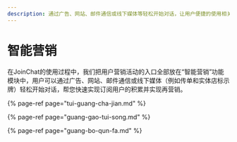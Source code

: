 ```yaml
---
description: 通过广告、网站、邮件通信或线下媒体等轻松开始对话，让用户便捷的使用相关工具展开营销活动。
---
```


# 智能营销

在JoinChat的使用过程中，我们把用户营销活动的入口全部放在“智能营销”功能模块中，用户可以通过广告、网站、邮件通信或线下媒体（例如传单和实体店标示牌）轻松开始对话，帮您快速实现订阅用户的积累并实现再营销。

{% page-ref page="tui-guang-cha-jian.md" %}

{% page-ref page="guang-gao-tui-song.md" %}

{% page-ref page="guang-bo-qun-fa.md" %}




